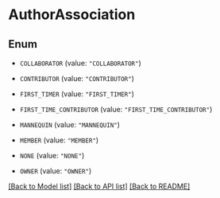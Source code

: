# AuthorAssociation

## Enum


* `COLLABORATOR` (value: `"COLLABORATOR"`)

* `CONTRIBUTOR` (value: `"CONTRIBUTOR"`)

* `FIRST_TIMER` (value: `"FIRST_TIMER"`)

* `FIRST_TIME_CONTRIBUTOR` (value: `"FIRST_TIME_CONTRIBUTOR"`)

* `MANNEQUIN` (value: `"MANNEQUIN"`)

* `MEMBER` (value: `"MEMBER"`)

* `NONE` (value: `"NONE"`)

* `OWNER` (value: `"OWNER"`)


[[Back to Model list]](../README.md#documentation-for-models) [[Back to API list]](../README.md#documentation-for-api-endpoints) [[Back to README]](../README.md)


